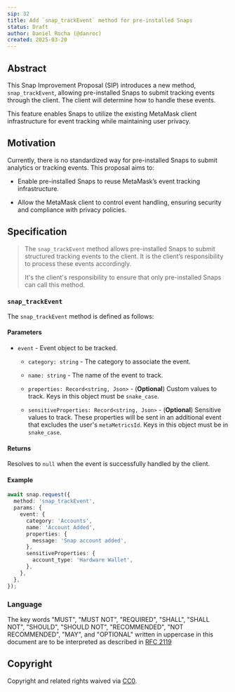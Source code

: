 ```yaml
---
sip: 32
title: Add `snap_trackEvent` method for pre-installed Snaps
status: Draft
author: Daniel Rocha (@danroc)
created: 2025-03-20
---
```


## Abstract

This Snap Improvement Proposal (SIP) introduces a new method,
`snap_trackEvent`, allowing pre-installed Snaps to submit tracking events
through the client. The client will determine how to handle these events.

This feature enables Snaps to utilize the existing MetaMask client
infrastructure for event tracking while maintaining user privacy.

## Motivation

Currently, there is no standardized way for pre-installed Snaps to submit
analytics or tracking events. This proposal aims to:

- Enable pre-installed Snaps to reuse MetaMask’s event tracking infrastructure.

- Allow the MetaMask client to control event handling, ensuring security and
  compliance with privacy policies.

## Specification

> The `snap_trackEvent` method allows pre-installed Snaps to submit structured
> tracking events to the client. It is the client’s responsibility to process
> these events accordingly.
>
> It's the client's responsibility to ensure that only pre-installed Snaps can
> call this method.

### `snap_trackEvent`

The `snap_trackEvent` method is defined as follows:

#### Parameters

- `event` - Event object to be tracked.
  - `category: string` - The category to associate the event.

  - `name: string` - The name of the event to track.

  - `properties: Record<string, Json>` - (**Optional**) Custom values to track.
    Keys in this object must be `snake_case`.

  - `sensitiveProperties: Record<string, Json>` - (**Optional**) Sensitive
    values to track. These properties will be sent in an additional event that
    excludes the user's `metaMetricsId`. Keys in this object must be in
    `snake_case`.

#### Returns

Resolves to `null` when the event is successfully handled by the client.

#### Example

```typescript
await snap.request({
  method: 'snap_trackEvent',
  params: {
    event: {
      category: 'Accounts',
      name: 'Account Added',
      properties: {
        message: 'Snap account added',
      },
      sensitiveProperties: {
        account_type: 'Hardware Wallet',
      },
    },
  },
});
```

### Language

The key words "MUST", "MUST NOT", "REQUIRED", "SHALL", "SHALL NOT", "SHOULD",
"SHOULD NOT", "RECOMMENDED", "NOT RECOMMENDED", "MAY", and "OPTIONAL" written
in uppercase in this document are to be interpreted as described in [RFC
2119](https://www.ietf.org/rfc/rfc2119.txt)


## Copyright

Copyright and related rights waived via [CC0](../LICENSE).
